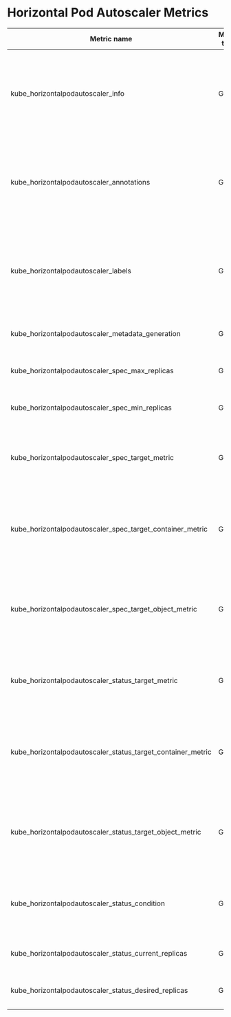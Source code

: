 # Horizontal Pod Autoscaler Metrics

| Metric name                                                    | Metric type | Description                                                                                                                             | Labels/tags                                                                                                                                                                                                                                              | Status       |
| ---------------------------------------------------------------| ----------- | --------------------------------------------------------------------------------------------------------------------------------------- | -------------------------------------------------------------------------------------------------------------------------------------------------------------------------------------------------------------------------------------------------------- | ------------ |
| kube_horizontalpodautoscaler_info                              | Gauge       |                                                                                                                                         | `horizontalpodautoscaler`=&lt;hpa-name&gt; <br> `namespace`=&lt;hpa-namespace&gt; <br> `scaletargetref_api_version`=&lt;hpa-target-api-version&gt; <br> `scaletargetref_kind`=&lt;hpa-target-kind&gt; <br> `scaletargetref_name`=&lt;hpa-target-name&gt; | EXPERIMENTAL |
| kube_horizontalpodautoscaler_annotations                       | Gauge       | Kubernetes annotations converted to Prometheus labels controlled via [--metric-annotations-allowlist](../../developer/cli-arguments.md) | `horizontalpodautoscaler`=&lt;hpa-name&gt; <br> `namespace`=&lt;hpa-namespace&gt;                                                                                                                                                                        | EXPERIMENTAL |
| kube_horizontalpodautoscaler_labels                            | Gauge       | Kubernetes labels converted to Prometheus labels controlled via [--metric-labels-allowlist](../../developer/cli-arguments.md)           | `horizontalpodautoscaler`=&lt;hpa-name&gt; <br> `namespace`=&lt;hpa-namespace&gt;                                                                                                                                                                        | STABLE       |
| kube_horizontalpodautoscaler_metadata_generation               | Gauge       |                                                                                                                                         | `horizontalpodautoscaler`=&lt;hpa-name&gt; <br> `namespace`=&lt;hpa-namespace&gt;                                                                                                                                                                        | STABLE       |
| kube_horizontalpodautoscaler_spec_max_replicas                 | Gauge       |                                                                                                                                         | `horizontalpodautoscaler`=&lt;hpa-name&gt; <br> `namespace`=&lt;hpa-namespace&gt;                                                                                                                                                                        | STABLE       |
| kube_horizontalpodautoscaler_spec_min_replicas                 | Gauge       |                                                                                                                                         | `horizontalpodautoscaler`=&lt;hpa-name&gt; <br> `namespace`=&lt;hpa-namespace&gt;                                                                                                                                                                        | STABLE       |
| kube_horizontalpodautoscaler_spec_target_metric                | Gauge       |                                                                                                                                         | `horizontalpodautoscaler`=&lt;hpa-name&gt; <br> `namespace`=&lt;hpa-namespace&gt; <br> `metric_name`=&lt;metric-name&gt; <br> `metric_target_type`=&lt;value\|utilization\|average&gt;                                                                   | EXPERIMENTAL |
| kube_horizontalpodautoscaler_spec_target_container_metric      | Gauge       |                                                                                                                                         | `horizontalpodautoscaler`=&lt;hpa-name&gt; <br> `namespace`=&lt;hpa-namespace&gt; <br> `metric_name`=&lt;metric-name&gt; <br> `metric_target_type`=&lt;value\|utilization\|average&gt; <br> `container`=<container_name>                                 | EXPERIMENTAL |
| kube_horizontalpodautoscaler_spec_target_object_metric         | Gauge       |                                                                                                                                         | `horizontalpodautoscaler`=&lt;hpa-name&gt; <br> `namespace`=&lt;hpa-namespace&gt; <br> `metric_name`=&lt;metric-name&gt; <br> `metric_target_type`=&lt;value\|utilization\|average&gt; <br> `full_target_name`=<full_target_name>                        | EXPERIMENTAL |
| kube_horizontalpodautoscaler_status_target_metric              | Gauge       |                                                                                                                                         | `horizontalpodautoscaler`=&lt;hpa-name&gt; <br> `namespace`=&lt;hpa-namespace&gt; <br> `metric_name`=&lt;metric-name&gt; <br> `metric_target_type`=&lt;value\|utilization\|average&gt;                                                                   | EXPERIMENTAL |
| kube_horizontalpodautoscaler_status_target_container_metric    | Gauge       |                                                                                                                                         | `horizontalpodautoscaler`=&lt;hpa-name&gt; <br> `namespace`=&lt;hpa-namespace&gt; <br> `metric_name`=&lt;metric-name&gt; <br> `metric_target_type`=&lt;value\|utilization\|average&gt;  <br> `container`=<container_name>                                | EXPERIMENTAL |
| kube_horizontalpodautoscaler_status_target_object_metric       | Gauge       |                                                                                                                                         | `horizontalpodautoscaler`=&lt;hpa-name&gt; <br> `namespace`=&lt;hpa-namespace&gt; <br> `metric_name`=&lt;metric-name&gt; <br> `metric_target_type`=&lt;value\|utilization\|average&gt;  <br> `full_target_name`=<full_target_name>                       | EXPERIMENTAL |
| kube_horizontalpodautoscaler_status_condition                  | Gauge       |                                                                                                                                         | `horizontalpodautoscaler`=&lt;hpa-name&gt; <br> `namespace`=&lt;hpa-namespace&gt; <br> `condition`=&lt;hpa-condition&gt; <br> `status`=&lt;true\|false\|unknown&gt;                                                                                      | STABLE       |
| kube_horizontalpodautoscaler_status_current_replicas           | Gauge       |                                                                                                                                         | `horizontalpodautoscaler`=&lt;hpa-name&gt; <br> `namespace`=&lt;hpa-namespace&gt;                                                                                                                                                                        | STABLE       |
| kube_horizontalpodautoscaler_status_desired_replicas           | Gauge       |                                                                                                                                         | `horizontalpodautoscaler`=&lt;hpa-name&gt; <br> `namespace`=&lt;hpa-namespace&gt;                                                                                                                                                                        | STABLE       |
